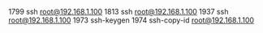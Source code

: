  1799  ssh root@192.168.1.100
 1813  ssh root@192.168.1.100
 1937  ssh root@192.168.1.100
 1973  ssh-keygen
 1974  ssh-copy-id root@192.168.1.100